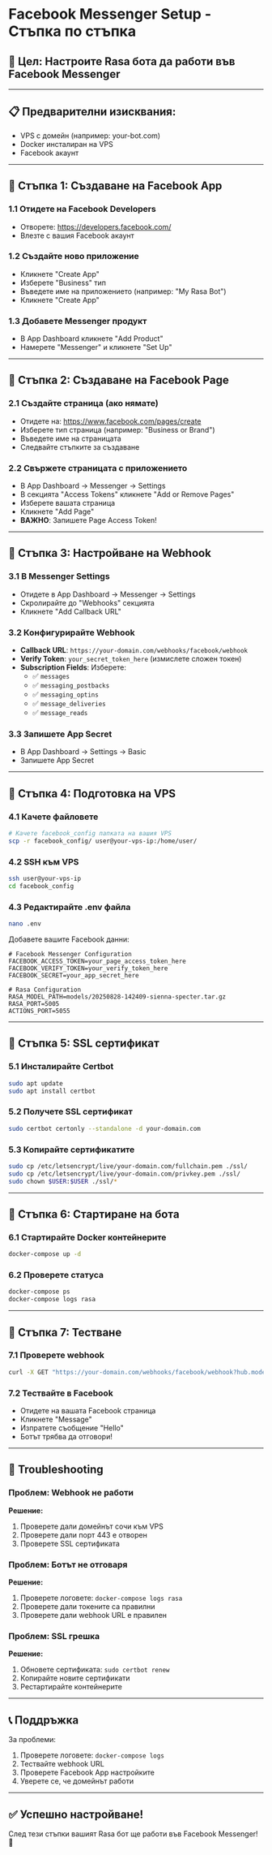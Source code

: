 # Facebook Messenger Setup - Стъпка по стъпка

## 🎯 Цел: Настроите Rasa бота да работи във Facebook Messenger

---

## 📋 Предварителни изисквания:
- VPS с домейн (например: your-bot.com)
- Docker инсталиран на VPS
- Facebook акаунт

---

## 🚀 Стъпка 1: Създаване на Facebook App

### 1.1 Отидете на Facebook Developers
- Отворете: https://developers.facebook.com/
- Влезте с вашия Facebook акаунт

### 1.2 Създайте ново приложение
- Кликнете "Create App"
- Изберете "Business" тип
- Въведете име на приложението (например: "My Rasa Bot")
- Кликнете "Create App"

### 1.3 Добавете Messenger продукт
- В App Dashboard кликнете "Add Product"
- Намерете "Messenger" и кликнете "Set Up"

---

## 🚀 Стъпка 2: Създаване на Facebook Page

### 2.1 Създайте страница (ако нямате)
- Отидете на: https://www.facebook.com/pages/create
- Изберете тип страница (например: "Business or Brand")
- Въведете име на страницата
- Следвайте стъпките за създаване

### 2.2 Свържете страницата с приложението
- В App Dashboard -> Messenger -> Settings
- В секцията "Access Tokens" кликнете "Add or Remove Pages"
- Изберете вашата страница
- Кликнете "Add Page"
- **ВАЖНО**: Запишете Page Access Token!

---

## 🚀 Стъпка 3: Настройване на Webhook

### 3.1 В Messenger Settings
- Отидете в App Dashboard -> Messenger -> Settings
- Скролирайте до "Webhooks" секцията
- Кликнете "Add Callback URL"

### 3.2 Конфигурирайте Webhook
- **Callback URL**: `https://your-domain.com/webhooks/facebook/webhook`
- **Verify Token**: `your_secret_token_here` (измислете сложен токен)
- **Subscription Fields**: Изберете:
  - ✅ `messages`
  - ✅ `messaging_postbacks`
  - ✅ `messaging_optins`
  - ✅ `message_deliveries`
  - ✅ `message_reads`

### 3.3 Запишете App Secret
- В App Dashboard -> Settings -> Basic
- Запишете App Secret

---

## 🚀 Стъпка 4: Подготовка на VPS

### 4.1 Качете файловете
```bash
# Качете facebook_config папката на вашия VPS
scp -r facebook_config/ user@your-vps-ip:/home/user/
```

### 4.2 SSH към VPS
```bash
ssh user@your-vps-ip
cd facebook_config
```

### 4.3 Редактирайте .env файла
```bash
nano .env
```

Добавете вашите Facebook данни:
```env
# Facebook Messenger Configuration
FACEBOOK_ACCESS_TOKEN=your_page_access_token_here
FACEBOOK_VERIFY_TOKEN=your_verify_token_here
FACEBOOK_SECRET=your_app_secret_here

# Rasa Configuration
RASA_MODEL_PATH=models/20250828-142409-sienna-specter.tar.gz
RASA_PORT=5005
ACTIONS_PORT=5055
```

---

## 🚀 Стъпка 5: SSL сертификат

### 5.1 Инсталирайте Certbot
```bash
sudo apt update
sudo apt install certbot
```

### 5.2 Получете SSL сертификат
```bash
sudo certbot certonly --standalone -d your-domain.com
```

### 5.3 Копирайте сертификатите
```bash
sudo cp /etc/letsencrypt/live/your-domain.com/fullchain.pem ./ssl/
sudo cp /etc/letsencrypt/live/your-domain.com/privkey.pem ./ssl/
sudo chown $USER:$USER ./ssl/*
```

---

## 🚀 Стъпка 6: Стартиране на бота

### 6.1 Стартирайте Docker контейнерите
```bash
docker-compose up -d
```

### 6.2 Проверете статуса
```bash
docker-compose ps
docker-compose logs rasa
```

---

## 🚀 Стъпка 7: Тестване

### 7.1 Проверете webhook
```bash
curl -X GET "https://your-domain.com/webhooks/facebook/webhook?hub.mode=subscribe&hub.challenge=test&hub.verify_token=your_verify_token"
```

### 7.2 Тествайте в Facebook
- Отидете на вашата Facebook страница
- Кликнете "Message"
- Изпратете съобщение "Hello"
- Ботът трябва да отговори!

---

## 🔧 Troubleshooting

### Проблем: Webhook не работи
**Решение:**
1. Проверете дали домейнът сочи към VPS
2. Проверете дали порт 443 е отворен
3. Проверете SSL сертификата

### Проблем: Ботът не отговаря
**Решение:**
1. Проверете логовете: `docker-compose logs rasa`
2. Проверете дали токените са правилни
3. Проверете дали webhook URL е правилен

### Проблем: SSL грешка
**Решение:**
1. Обновете сертификата: `sudo certbot renew`
2. Копирайте новите сертификати
3. Рестартирайте контейнерите

---

## 📞 Поддръжка

За проблеми:
1. Проверете логовете: `docker-compose logs`
2. Тествайте webhook URL
3. Проверете Facebook App настройките
4. Уверете се, че домейнът работи

---

## ✅ Успешно настройване!

След тези стъпки вашият Rasa бот ще работи във Facebook Messenger! 🎉
